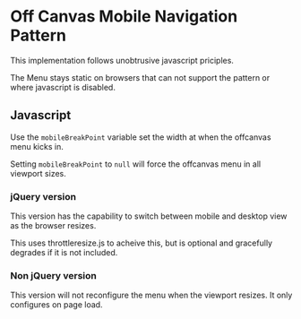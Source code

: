 # Off Canvas Mobile Navigation Pattern

This implementation follows unobtrusive javascript priciples.

The Menu stays static on browsers that can not support the pattern or where javascript is disabled.

## Javascript

Use the `mobileBreakPoint` variable set the width at when the offcanvas menu kicks in.

Setting `mobileBreakPoint` to `null` will force the offcanvas menu in all viewport sizes.

### jQuery version

This version has the capability to switch between mobile and desktop view as the browser resizes.

This uses throttleresize.js to acheive this, but is optional and gracefully degrades if it is not included.

### Non jQuery version

This version will not reconfigure the menu when the viewport resizes. It only configures on page load.
